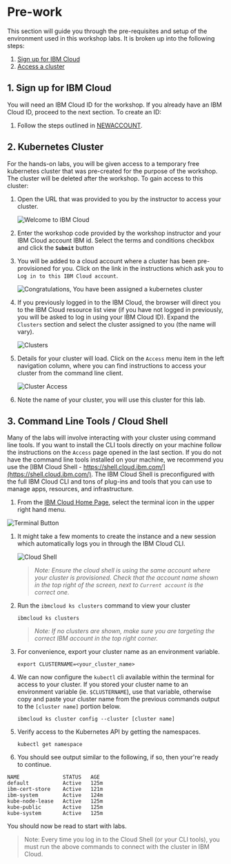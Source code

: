 # Pre-work

This section will guide you through the pre-requisites and setup of the environment used in this workshop labs. It is broken up into the following steps:

1. [Sign up for IBM Cloud](#1-sign-up-for-ibm-cloud)
1. [Access a cluster](#2-kubernetes-cluster)

## 1. Sign up for IBM Cloud

You will need an IBM Cloud ID for the workshop. If you already have an IBM Cloud ID, proceed to the next section. To create an ID:

1. Follow the steps outlined in [NEWACCOUNT](NEWACCOUNT.md).

## 2. Kubernetes Cluster

For the hands-on labs, you will be given access to a temporary free kubernetes cluster that was pre-created for the purpose of the workshop. The cluster will be deleted after the workshop. To gain access to this cluster:

1. Open the URL that was provided to you by the instructor to access your cluster.

   ![Welcome to IBM Cloud](../.gitbook/images/grant-cluster/welcome-to-ibm-cloud.png)

1. Enter the workshop code provided by the workshop instructor and your IBM Cloud account IBM id. Select the terms and conditions checkbox and click the **`Submit`** button

1. You will be added to a cloud account where a cluster has been pre-provisioned for you. Click on the link in the instructions which ask you to `Log in to this IBM Cloud account`.

   ![Congratulations, You have been assigned a kubernetes cluster](../.gitbook/images/grant-cluster/congratulations.png)

1. If you previously logged in to the IBM Cloud, the browser will direct you to the IBM Cloud resource list view (if you have not logged in previously, you will be asked to log in using your IBM Cloud ID). Expand the `Clusters` section and select the cluster assigned to you (the name will vary).

   ![Clusters](../.gitbook/images/grant-cluster/clusters-clustername.png)

1. Details for your cluster will load. Click on the `Access` menu item in the left navigation column, where you can find instructions to access your cluster from the command line client.

   ![Cluster Access](../.gitbook/images/grant-cluster/cluster-access.png)

1. Note the name of your cluster, you will use this cluster for this lab.

## 3. Command Line Tools / Cloud Shell

Many of the labs will involve interacting with your cluster using command line tools. If you want to install the CLI tools directly on your machine follow the instructions on the `Access` page opened in the last section. If you do not have the command line tools installed on your machine, we recommend you use the [IBM Cloud Shell - https://shell.cloud.ibm.com/](https://shell.cloud.ibm.com/). The IBM Cloud Shell is preconfigured with the full IBM Cloud CLI and tons of plug-ins and tools that you can use to manage apps, resources, and infrastructure.

1. From the [IBM Cloud Home Page](https://cloud.ibm.com), select the terminal icon in the upper right hand menu.

![Terminal Button](../.gitbook/generic/access-cloud-shell.png)

1. It might take a few moments to create the instance and a new session which automatically logs you in through the IBM Cloud CLI.

   ![Cloud Shell](../.gitbook/images/grant-cluster/cloud-shell.png)

   > *Note: Ensure the cloud shell is using the same account where your cluster is provisioned. Check that the account name shown in the top right of the screen, next to `Current account` is the correct one.*

1. Run the `ibmcloud ks clusters` command to view your cluster

   ```shell
   ibmcloud ks clusters
   ```

   > *Note: If no clusters are shown, make sure you are targeting the correct IBM account in the top right corner.*

1. For convenience, export your cluster name as an environment variable.

   ```shell
   export CLUSTERNAME=<your_cluster_name>
   ```

1. We can now configure the `kubectl` cli available within the terminal for access to your cluster. If you stored your cluster name to an environment variable (ie. `$CLUSTERNAME`), use that variable, otherwise copy and paste your cluster name from the previous commands output to the `[cluster name]` portion below.

   ```shell
   ibmcloud ks cluster config --cluster [cluster name]
   ```

1. Verify access to the Kubernetes API by getting the namespaces.

   ```shell
   kubectl get namespace
   ```

1. You should see output similar to the following, if so, then your're ready to continue.

```text
NAME              STATUS   AGE
default           Active   125m
ibm-cert-store    Active   121m
ibm-system        Active   124m
kube-node-lease   Active   125m
kube-public       Active   125m
kube-system       Active   125m
```

You should now be read to start with labs.

> Note: Every time you log in to the Cloud Shell (or your CLI tools), you must run the above commands to connect with the cluster in IBM Cloud.
